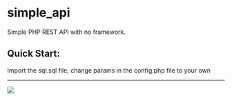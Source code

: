 # simple_api
Simple PHP REST API with no framework.

## Quick Start:

Import the sql.sql file, change params in the config.php file to your own

---

![](https://gist.github.com/user-attachments/assets/65ce12df-6d71-42bb-96a8-661ec7d038d1)
